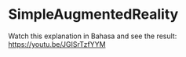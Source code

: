 # SimpleAugmentedReality

Watch this explanation in Bahasa and see the result:
https://youtu.be/JGISrTzfYYM
